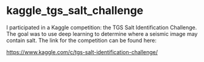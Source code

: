# kaggle_tgs_salt_challenge

I participated in a Kaggle competition: the TGS Salt Identification Challenge. The goal was to use deep learning to determine where a seismic image may contain salt. The link for the competition can be found here:

https://www.kaggle.com/c/tgs-salt-identification-challenge/
